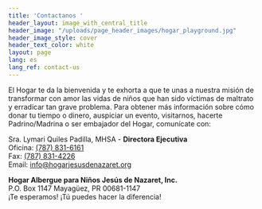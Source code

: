 ```yaml
---
title: 'Contactanos '
header_layout: image_with_central_title
header_image: "/uploads/page_header_images/hogar_playground.jpg"
header_image_style: cover
header_text_color: white
layout: page
lang: es
lang_ref: contact-us
---
```

El Hogar te da la bienvenida y te exhorta a que te unas a nuestra misión de transformar con amor las vidas de niños que han sido víctimas de maltrato y erradicar tan grave problema. Para obtener más información sobre cómo donar tu tiempo o dinero, auspiciar un evento, visitarnos, hacerte Padrino/Madrina o ser embajador del Hogar, comunícate con:

<p>
  <div>Sra. Lymari Quiles Padilla, MHSA - <b>Directora Ejecutiva</b></div>
  <div>Oficina: <a href="tel:7878316161">(787) 831-6161</a></div>
  <div>Fax: <a href="tel:7878314226">(787) 831-4226</a></div>
  <div>Email: <a href="mailto:info@hogarjesusdenazaret.org">info@hogarjesusdenazaret.org</a></div>
</p>

<p>
  <div><b>Hogar Albergue para Niños Jesús de Nazaret, Inc.</b></div>
  <div>P.O. Box 1147 Mayagüez, PR 00681-1147</div>
  <div>¡Te esperamos! ¡Tú puedes hacer la diferencia!</div>
</p>
